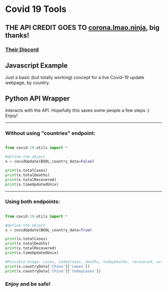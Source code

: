 # Covid 19 Tools

## THE API CREDIT GOES TO [corona.lmao.ninja](https://github.com/NovelCOVID/API), big thanks!
### [Their Discord](https://discordapp.com/invite/EvbMshU)

## Javascript Example
Just a basic (but totally working) concept for a live Covid-19 update webpage, by country.

## Python API Wrapper
Interacts with the API.
Hopefully this saves some people a few steps :)
Enjoy!

-------

### Without using "countries" endpoint:

```py

from covid-19-utils import *

#define the object
x = covidUpdate(BOOL_country_data=False)

print(x.totalCases)
print(x.totalDeaths)
print(x.totalRecovered)
print(x.timeUpdatedUnix)
```
-------

### Using both endpoints:
```py

from covid-19-utils import *

#define the object
x = covidUpdate(BOOL_country_data=True)

print(x.totalCases)
print(x.totalDeaths)
print(x.totalRecovered)
print(x.timeUpdatedUnix)

#Possible Usage: cases, todayCases, deaths, todayDeaths, recovered, active, critical, casesPerOneMillion
print(x.countryData['China']['cases'])
print(x.countryData['China']['todayCases'])

```

### Enjoy and be safe!
